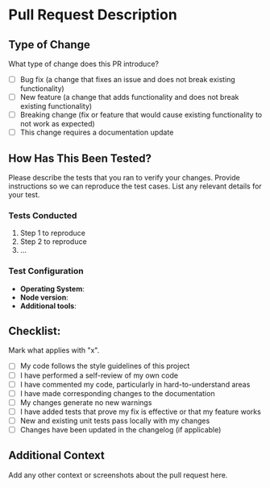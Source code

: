 # Pull Request Description

## Type of Change

What type of change does this PR introduce?

- [ ] Bug fix (a change that fixes an issue and does not break existing functionality)
- [ ] New feature (a change that adds functionality and does not break existing functionality)
- [ ] Breaking change (fix or feature that would cause existing functionality to not work as expected)
- [ ] This change requires a documentation update

## How Has This Been Tested?

Please describe the tests that you ran to verify your changes. Provide instructions so we can reproduce the test cases. List any relevant details for your test.

### Tests Conducted

1. Step 1 to reproduce
2. Step 2 to reproduce
3. ...

### Test Configuration

- **Operating System**:
- **Node version**:
- **Additional tools**:

## Checklist:

Mark what applies with "x".

- [ ] My code follows the style guidelines of this project
- [ ] I have performed a self-review of my own code
- [ ] I have commented my code, particularly in hard-to-understand areas
- [ ] I have made corresponding changes to the documentation
- [ ] My changes generate no new warnings
- [ ] I have added tests that prove my fix is effective or that my feature works
- [ ] New and existing unit tests pass locally with my changes
- [ ] Changes have been updated in the changelog (if applicable)

## Additional Context

Add any other context or screenshots about the pull request here.
